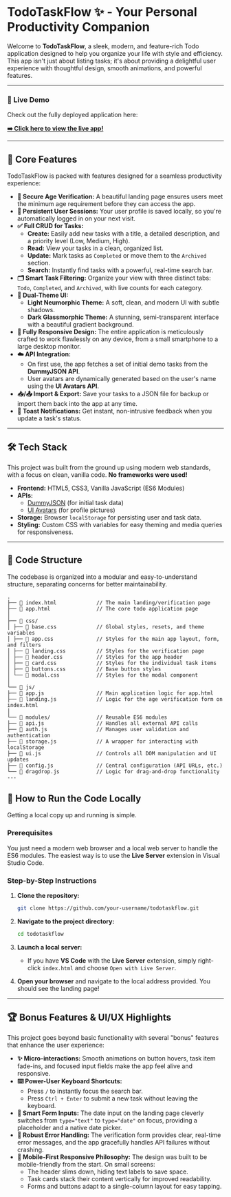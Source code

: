 # TodoTaskFlow ✨ - Your Personal Productivity Companion

Welcome to **TodoTaskFlow**, a sleek, modern, and feature-rich Todo application designed to help you organize your life with style and efficiency. This app isn't just about listing tasks; it's about providing a delightful user experience with thoughtful design, smooth animations, and powerful features.

---

### 🚀 Live Demo

Check out the fully deployed application here:

**[➡️ Click here to view the live app!](https://your-deployment-link.netlify.app)**

---

## 🌟 Core Features

TodoTaskFlow is packed with features designed for a seamless productivity experience:

*   **🔐 Secure Age Verification:** A beautiful landing page ensures users meet the minimum age requirement before they can access the app.
*   **👤 Persistent User Sessions:** Your user profile is saved locally, so you're automatically logged in on your next visit.
*   **✅ Full CRUD for Tasks:**
    *   **Create:** Easily add new tasks with a title, a detailed description, and a priority level (Low, Medium, High).
    *   **Read:** View your tasks in a clean, organized list.
    *   **Update:** Mark tasks as `Completed` or move them to the `Archived` section.
    *   **Search:** Instantly find tasks with a powerful, real-time search bar.
*   **🗂️ Smart Task Filtering:** Organize your view with three distinct tabs: `Todo`, `Completed`, and `Archived`, with live counts for each category.
*   **🎨 Dual-Theme UI:**
    *   **Light Neumorphic Theme:** A soft, clean, and modern UI with subtle shadows.
    *   **Dark Glassmorphic Theme:** A stunning, semi-transparent interface with a beautiful gradient background.
*   **📲 Fully Responsive Design:** The entire application is meticulously crafted to work flawlessly on any device, from a small smartphone to a large desktop monitor.
*   **☁️ API Integration:**
    *   On first use, the app fetches a set of initial demo tasks from the **DummyJSON API**.
    *   User avatars are dynamically generated based on the user's name using the **UI Avatars API**.
*   **📥/📤 Import & Export:** Save your tasks to a JSON file for backup or import them back into the app at any time.
*   **🔔 Toast Notifications:** Get instant, non-intrusive feedback when you update a task's status.

---

## 🛠️ Tech Stack

This project was built from the ground up using modern web standards, with a focus on clean, vanilla code. **No frameworks were used!**

*   **Frontend:** HTML5, CSS3, Vanilla JavaScript (ES6 Modules)
*   **APIs:**
    *   [DummyJSON](https://dummyjson.com/) (for initial task data)
    *   [UI Avatars](https://ui-avatars.com/) (for profile pictures)
*   **Storage:** Browser `localStorage` for persisting user and task data.
*   **Styling:** Custom CSS with variables for easy theming and media queries for responsiveness.

---

## 📂 Code Structure

The codebase is organized into a modular and easy-to-understand structure, separating concerns for better maintainability.
```
.
├── 📄 index.html             // The main landing/verification page
├── 📄 app.html               // The core todo application page
│
├── 📁 css/
│ ├── 📄 base.css             // Global styles, resets, and theme variables
│ ├── 📄 app.css              // Styles for the main app layout, form, and filters
│ ├── 📄 landing.css          // Styles for the verification page
│ ├── 📄 header.css           // Styles for the app header
│ ├── 📄 card.css             // Styles for the individual task items
│ ├── 📄 buttons.css          // Base button styles
│ └── 📄 modal.css            // Styles for the modal component
│
└── 📁 js/
├── 📄 app.js                 // Main application logic for app.html
├── 📄 landing.js             // Logic for the age verification form on index.html
│
└── 📁 modules/               // Reusable ES6 modules
├── 📄 api.js                 // Handles all external API calls
├── 📄 auth.js                // Manages user validation and authentication
├── 📄 storage.js             // A wrapper for interacting with localStorage
├── 📄 ui.js                  // Controls all DOM manipulation and UI updates
├── 📄 config.js              // Central configuration (API URLs, etc.)
└── 📄 dragdrop.js            // Logic for drag-and-drop functionality
---
```
## 🚀 How to Run the Code Locally

Getting a local copy up and running is simple.

### Prerequisites

You just need a modern web browser and a local web server to handle the ES6 modules. The easiest way is to use the **Live Server** extension in Visual Studio Code.

### Step-by-Step Instructions

1.  **Clone the repository:**
    ```bash
    git clone https://github.com/your-username/todotaskflow.git
    ```

2.  **Navigate to the project directory:**
    ```bash
    cd todotaskflow
    ```

3.  **Launch a local server:**
    *   If you have **VS Code** with the **Live Server** extension, simply right-click `index.html` and choose `Open with Live Server`.


4.  **Open your browser** and navigate to the local address provided. You should see the landing page!

---

## 🏆 Bonus Features & UI/UX Highlights

This project goes beyond basic functionality with several "bonus" features that enhance the user experience:

*   **✨ Micro-interactions:** Smooth animations on button hovers, task item fade-ins, and focused input fields make the app feel alive and responsive.
*   **⌨️ Power-User Keyboard Shortcuts:**
    *   Press `/` to instantly focus the search bar.
    *   Press `Ctrl + Enter` to submit a new task without leaving the keyboard.
*   **🤔 Smart Form Inputs:** The date input on the landing page cleverly switches from `type="text"` to `type="date"` on focus, providing a placeholder and a native date picker.
*   **💪 Robust Error Handling:** The verification form provides clear, real-time error messages, and the app gracefully handles API failures without crashing.
*   **📱 Mobile-First Responsive Philosophy:** The design was built to be mobile-friendly from the start. On small screens:
    *   The header slims down, hiding text labels to save space.
    *   Task cards stack their content vertically for improved readability.
    *   Forms and buttons adapt to a single-column layout for easy tapping.

